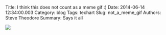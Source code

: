 Title: I think this does not count as a meme gif :)
Date: 2014-06-14 12:34:00.003
Category: blog
Tags: techart
Slug: not_a_meme_gif
Authors: Steve Theodore
Summary: Says it all

[![](http://ft.trillian.im/358c43ab64c4c31c809b49887dda431711fc5c26/6q3MtgQ520CBZbqz6G6Sum7r2HTDr.jpg)](http://ft.trillian.im/358c43ab64c4c31c809b49887dda431711fc5c26/6q3MtgQ520CBZbqz6G6Sum7r2HTDr.jpg)

  


